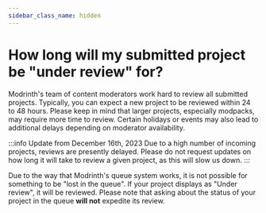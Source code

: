 ```yaml
---
sidebar_class_name: hidden
---
```


# How long will my submitted project be "under review" for?

Modrinth's team of content moderators work hard to review all submitted projects. Typically, you can expect a new project to be reviewed within 24 to 48 hours. Please keep in mind that larger projects, especially modpacks, may require more time to review. Certain holidays or events may also lead to additional delays depending on moderator availability.

<!--
:::info Update from December 2023
**Happy Holidays from Modrinth!** Over the coming days, moderation and project reviews may be delayed as we celebrate the holiday season with our families.

Reviews may continue to be delayed into early January as we "catch up" on what we lost.
:::
-->

:::info Update from December 16th, 2023
Due to a high number of incoming projects, reviews are presently delayed. Please do not request updates on how long it will take to review a given project, as this will slow us down.
:::

Due to the way that Modrinth's queue system works, it is not possible for something to be "lost in the queue". If your project displays as "Under review", it will be reviewed. Please note that asking about the status of your project in the queue **will not** expedite its review.

